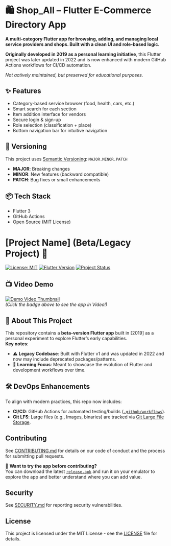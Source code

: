 # 🛍️ Shop_All – Flutter E-Commerce Directory App

**A multi-category Flutter app for browsing, adding, and managing local service providers and shops. Built with a clean UI and role-based logic.**

**Originally developed in 2019 as a personal learning initiative**, this Flutter project was later updated in 2022 and is now enhanced with modern GitHub Actions workflows for CI/CD automation.

*Not actively maintained, but preserved for educational purposes.*
## ✨ Features
- Category-based service browser (food, health, cars, etc.)
- Smart search for each section
- Item addition interface for vendors
- Secure login & sign-up
- Role selection (classification + place)
- Bottom navigation bar for intuitive navigation

## 🔖 Versioning
This project uses [Semantic Versioning](https://semver.org/): `MAJOR.MINOR.PATCH`  
- **MAJOR**: Breaking changes  
- **MINOR**: New features (backward compatible)  
- **PATCH**: Bug fixes or small enhancements

## 📦 Tech Stack
- Flutter 3
- GitHub Actions
- Open Source (MIT License)

# [Project Name] (Beta/Legacy Project) 🚀
[![License: MIT](https://img.shields.io/badge/License-MIT-yellow.svg)](https://opensource.org/licenses/MIT)
[![Flutter Version](https://img.shields.io/badge/Flutter-v3-blue)](https://flutter.dev)
[![Project Status](https://img.shields.io/badge/status-beta-orange)](https://github.com/AIOps-Vision/Shop-all-E-Commerce-App)

## 📺 Video Demo  
[![Demo Video Thumbnail](https://img.shields.io/badge/Watch-Demo_Video-red)](https://youtu.be/L8geDcoMSqU])  
*(Click the badge above to see the app in Video!)*

## 🚧 About This Project  
This repository contains a **beta-version Flutter app** built in [2019] as a personal experiment to explore Flutter’s early capabilities.  
**Key notes**:  
- ⚠️ **Legacy Codebase**: Built with Flutter v1 and was updated in 2022 and now may include deprecated packages/patterns.  
- 🧠 **Learning Focus**: Meant to showcase the evolution of Flutter and development workflows over time.

## 🛠 DevOps Enhancements 
To align with modern practices, this repo now includes:  
- **CI/CD**: GitHub Actions for automated testing/builds ([`.github/workflows`](.github/workflows)).  
- **Git LFS**: Large files (e.g., Images, binaries) are tracked via [Git Large File Storage](https://git-lfs.com). 

## Contributing
See [CONTRIBUTING.md](CONTRIBUTING.md) for details on our code of conduct and the process for submitting pull requests.

🧪 **Want to try the app before contributing?**  
You can download the latest [`release.apk`](https://github.com/AIOps-Vision/Shop-all-E-Commerce-App/releases) and run it on your emulator to explore the app and better understand where you can add value.

## Security
See [SECURITY.md](SECURITY.md) for reporting security vulnerabilities.

## License
This project is licensed under the MIT License - see the [LICENSE](LICENSE) file for details.
